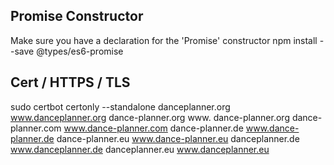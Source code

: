 
## Promise Constructor
Make sure you have a declaration for the 'Promise' constructor
npm install --save @types/es6-promise


## Cert / HTTPS / TLS
sudo certbot certonly --standalone
danceplanner.org www.danceplanner.org dance-planner.org www. dance-planner.org dance-planner.com www.dance-planner.com dance-planner.de www.dance-planner.de dance-planner.eu www.dance-planner.eu danceplanner.de www.danceplanner.de danceplanner.eu www.danceplanner.eu